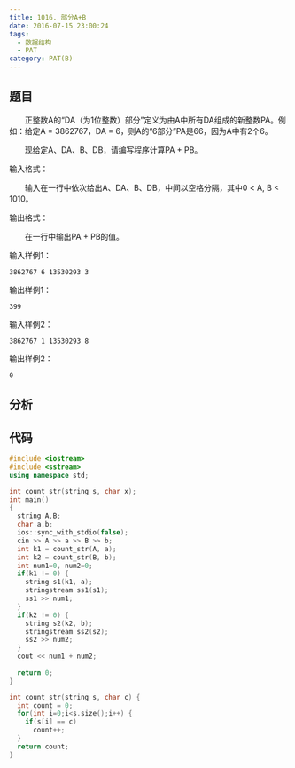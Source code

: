 ```yaml
---
title: 1016. 部分A+B
date: 2016-07-15 23:00:24
tags: 
  - 数据结构
  - PAT
category: PAT(B)
---
```


题目
---
&emsp;&emsp;正整数A的“DA（为1位整数）部分”定义为由A中所有DA组成的新整数PA。例如：给定A = 3862767，DA = 6，则A的“6部分”PA是66，因为A中有2个6。

&emsp;&emsp;现给定A、DA、B、DB，请编写程序计算PA + PB。

输入格式：

&emsp;&emsp;输入在一行中依次给出A、DA、B、DB，中间以空格分隔，其中0 < A, B < 1010。

输出格式：

&emsp;&emsp;在一行中输出PA + PB的值。
<!-- more -->
输入样例1：

	3862767 6 13530293 3
输出样例1：

	399
输入样例2：

	3862767 1 13530293 8
输出样例2：

	0


分析
---

代码
---
```C++
#include <iostream>
#include <sstream>
using namespace std;

int count_str(string s, char x);
int main()
{
  string A,B;
  char a,b;
  ios::sync_with_stdio(false);
  cin >> A >> a >> B >> b;
  int k1 = count_str(A, a);
  int k2 = count_str(B, b);
  int num1=0, num2=0;
  if(k1 != 0) {
    string s1(k1, a);
    stringstream ss1(s1);
    ss1 >> num1;
  }
  if(k2 != 0) {
    string s2(k2, b);
    stringstream ss2(s2);
    ss2 >> num2;
  }
  cout << num1 + num2;
  
  return 0;
} 

int count_str(string s, char c) {
  int count = 0;
  for(int i=0;i<s.size();i++) {
    if(s[i] == c)
      count++;
  }
  return count;
}
```